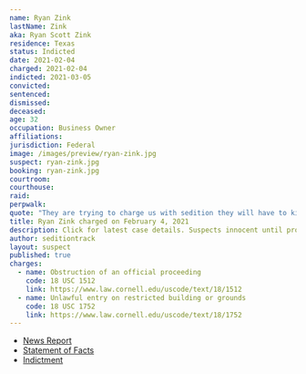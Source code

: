```yaml
---
name: Ryan Zink
lastName: Zink
aka: Ryan Scott Zink
residence: Texas
status: Indicted
date: 2021-02-04
charged: 2021-02-04
indicted: 2021-03-05
convicted:
sentenced:
dismissed:
deceased:
age: 32
occupation: Business Owner
affiliations:
jurisdiction: Federal
image: /images/preview/ryan-zink.jpg
suspect: ryan-zink.jpg
booking: ryan-zink.jpg
courtroom:
courthouse:
raid:
perpwalk:
quote: "They are trying to charge us with sedition they will have to kill me I'm not coming quietly."
title: Ryan Zink charged on February 4, 2021
description: Click for latest case details. Suspects innocent until proven guilty.
author: seditiontrack
layout: suspect
published: true
charges:
  - name: Obstruction of an official proceeding
    code: 18 USC 1512
    link: https://www.law.cornell.edu/uscode/text/18/1512
  - name: Unlawful entry on restricted building or grounds
    code: 18 USC 1752
    link: https://www.law.cornell.edu/uscode/text/18/1752
---
```


- [News Report](https://www.lubbockonline.com/story/news/crime/2021/02/04/lubbock-man-accused-participating-capitol-riots/4399609001/)
- [Statement of Facts](https://graytv-my.sharepoint.com/personal/michael_duff_gray_tv/_layouts/15/onedrive.aspx?id=%2Fpersonal%2Fmichael%5Fduff%5Fgray%5Ftv%2FDocuments%2FShared%20with%20Everyone%2FStatement%20of%20fact%2Epdf&parent=%2Fpersonal%2Fmichael%5Fduff%5Fgray%5Ftv%2FDocuments%2FShared%20with%20Everyone&originalPath=aHR0cHM6Ly9ncmF5dHYtbXkuc2hhcmVwb2ludC5jb20vOmI6L2cvcGVyc29uYWwvbWljaGFlbF9kdWZmX2dyYXlfdHYvRVkyZVhSVTg1WnhObEVOQk1aYWlSR2tCbk5pbWdqYTNPT1hjT0RHU2FCaVRhQT9ydGltZT1ZcHlMblRUTjJFZw)
- [Indictment](https://www.justice.gov/usao-dc/case-multi-defendant/file/1414721/download)
